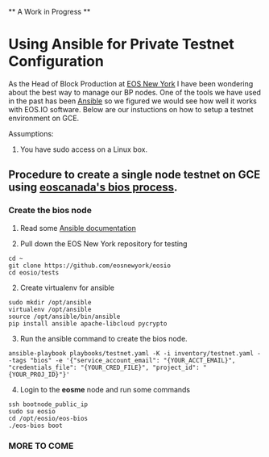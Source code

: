 ** A Work in Progress **

# Using Ansible for Private Testnet Configuration

As the Head of Block Production at [EOS New York](eosnewyork.io) I have been wondering about the best way to manage our BP nodes. One of the tools we have used in the past has been [Ansible](http://docs.ansible.com) so we figured we would see how well it works with EOS.IO software. Below are our instuctions on how to setup a testnet environment on GCE.

Assumptions:
1. You have sudo access on a Linux box.

## Procedure to create a single node testnet on GCE using [eoscanada's bios process](https://github.com/eoscanada/eos-bios).

### Create the bios node 

1. Read some [Ansible documentation](http://docs.ansible.com/ansible/latest/scenario_guides/guide_gce.html)

1. Pull down the EOS New York repository for testing
```
cd ~
git clone https://github.com/eosnewyork/eosio
cd eosio/tests
```
2. Create virtualenv for ansible
```
sudo mkdir /opt/ansible
virtualenv /opt/ansible
source /opt/ansible/bin/ansible
pip install ansible apache-libcloud pycrypto
```

3. Run the ansible command to create the bios node.
```
ansible-playbook playbooks/testnet.yaml -K -i inventory/testnet.yaml --tags "bios" -e '{"service_account_email": "{YOUR_ACCT_EMAIL}", "credentials_file": "{YOUR_CRED_FILE}", "project_id": "{YOUR_PROJ_ID}"}' 
```

4. Login to the **eosme** node and run some commands
```
ssh bootnode_public_ip
sudo su eosio
cd /opt/eosio/eos-bios
./eos-bios boot
```

### MORE TO COME